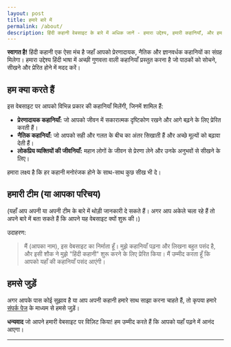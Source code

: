```yaml
---
layout: post
title: हमारे बारे में
permalink: /about/
description: हिंदी कहानी वेबसाइट के बारे में अधिक जानें - हमारा उद्देश्य, हमारी कहानियाँ, और हम कौन हैं।
---
```



**स्वागत है!** हिंदी कहानी एक ऐसा मंच है जहाँ आपको प्रेरणादायक, नैतिक और ज्ञानवर्धक कहानियों का संग्रह मिलेगा। हमारा उद्देश्य हिंदी भाषा में अच्छी गुणवत्ता वाली कहानियाँ प्रस्तुत करना है जो पाठकों को सोचने, सीखने और प्रेरित होने में मदद करें।

## हम क्या करते हैं

इस वेबसाइट पर आपको विभिन्न प्रकार की कहानियाँ मिलेंगी, जिनमें शामिल हैं:

* **प्रेरणादायक कहानियाँ:** जो आपको जीवन में सकारात्मक दृष्टिकोण रखने और आगे बढ़ने के लिए प्रेरित करती हैं।
* **नैतिक कहानियाँ:** जो आपको सही और गलत के बीच का अंतर सिखाती हैं और अच्छे मूल्यों को बढ़ावा देती हैं।
* **लोकप्रिय व्यक्तियों की जीवनियाँ:** महान लोगों के जीवन से प्रेरणा लेने और उनके अनुभवों से सीखने के लिए।

हमारा लक्ष्य है कि हर कहानी मनोरंजक होने के साथ-साथ कुछ सीख भी दे।

## हमारी टीम (या आपका परिचय)

(यहाँ आप अपनी या अपनी टीम के बारे में थोड़ी जानकारी दे सकते हैं। अगर आप अकेले चला रहे हैं तो अपने बारे में बता सकते हैं कि आपने यह वेबसाइट क्यों शुरू की।)

उदाहरण:

> मैं (आपका नाम), इस वेबसाइट का निर्माता हूँ। मुझे कहानियाँ पढ़ना और लिखना बहुत पसंद है, और इसी शौक ने मुझे "हिंदी कहानी" शुरू करने के लिए प्रेरित किया। मैं उम्मीद करता हूँ कि आपको यहाँ की कहानियाँ पसंद आएंगी।

## हमसे जुड़ें

अगर आपके पास कोई सुझाव है या आप अपनी कहानी हमारे साथ साझा करना चाहते हैं, तो कृपया हमारे [संपर्क पेज](/contact/) के माध्यम से हमसे जुड़ें।

**धन्यवाद** जो आपने हमारी वेबसाइट पर विज़िट किया! हम उम्मीद करते हैं कि आपको यहाँ पढ़ने में आनंद आएगा।

---
